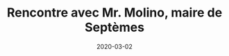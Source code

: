 ---
layout: default
date: 2020-03-02
img: 
category: info
title: "Rencontre avec Mr. Molino, maire de Septèmes"
description: "Le 20 janvier dernier, nous avons rencontré Mr. Molino à la maire de Septèmes. Voici le compte-rendu de notre entretien."
tags: association
button_name: CR réunion
tag_url: /association/
doclink: "/doc/cr/2020-01-15_reunion_mairie.pdf"
meta: "noindex"
---